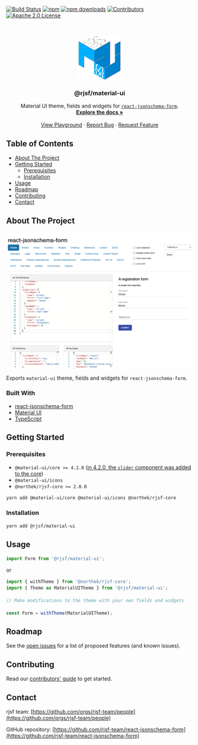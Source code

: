 [![Build Status][build-shield]][build-url]
[![npm][npm-shield]][npm-url]
[![npm downloads][npm-dl-shield]][npm-dl-url]
[![Contributors][contributors-shield]][contributors-url]
[![Apache 2.0 License][license-shield]][license-url]

<!-- PROJECT LOGO -->
<br />
<p align="center">
  <a href="https://github.com/rjsf-team/react-jsonschema-form">
    <img src="https://raw.githubusercontent.com/rjsf-team/react-jsonschema-form/59a8206e148474bea854bbb004f624143fbcbac8/packages/material-ui/logo.png" alt="Logo" width="120" height="120">
  </a>

  <h3 align="center">@rjsf/material-ui</h3>

  <p align="center">
  Material UI theme, fields and widgets for <a href="https://github.com/rjsf-team/react-jsonschema-form/"><code>react-jsonschema-form</code></a>.
    <br />
    <a href="https://react-jsonschema-form.readthedocs.io/en/latest/"><strong>Explore the docs »</strong></a>
    <br />
    <br />
    <a href="https://rjsf-team.github.io/react-jsonschema-form/">View Playground</a>
    ·
    <a href="https://github.com/rjsf-team/react-jsonschema-form/issues">Report Bug</a>
    ·
    <a href="https://github.com/rjsf-team/react-jsonschema-form/issues">Request Feature</a>
  </p>
</p>

<!-- TABLE OF CONTENTS -->

## Table of Contents

- [About The Project](#about-the-project)
- [Getting Started](#getting-started)
  - [Prerequisites](#prerequisites)
  - [Installation](#installation)
- [Usage](#usage)
- [Roadmap](#roadmap)
- [Contributing](#contributing)
- [Contact](#contact)

<!-- ABOUT THE PROJECT -->

## About The Project

[![@rjsf/material-ui Screen Shot][product-screenshot]](https://rjsf-team.github.io/@rjsf/material-ui)

Exports `material-ui` theme, fields and widgets for `react-jsonschema-form`.

### Built With

- [react-jsonschema-form](https://github.com/rjsf-team/react-jsonschema-form/)
- [Material UI](https://material-ui.com/)
- [TypeScript](https://www.typescriptlang.org/)

<!-- GETTING STARTED -->

## Getting Started

### Prerequisites

- `@material-ui/core >= 4.2.0` ([in 4.2.0, the `slider` component was added to the core](https://github.com/mui-org/material-ui/pull/16416))
- `@material-ui/icons`
- `@northek/rjsf-core >= 2.0.0`

```bash
yarn add @material-ui/core @material-ui/icons @northek/rjsf-core
```

### Installation

```bash
yarn add @rjsf/material-ui
```

<!-- USAGE EXAMPLES -->

## Usage

```js
import Form from '@rjsf/material-ui';
```

or

```js
import { withTheme } from '@northek/rjsf-core';
import { Theme as MaterialUITheme } from '@rjsf/material-ui';

// Make modifications to the theme with your own fields and widgets

const Form = withTheme(MaterialUITheme);
```

<!-- ROADMAP -->

## Roadmap

See the [open issues](https://github.com/rjsf-team/react-jsonschema-form/issues) for a list of proposed features (and known issues).

<!-- CONTRIBUTING -->

## Contributing

Read our [contributors' guide](https://react-jsonschema-form.readthedocs.io/en/latest/contributing/) to get started.

<!-- CONTACT -->

## Contact

rjsf team: [https://github.com/orgs/rjsf-team/people](https://github.com/orgs/rjsf-team/people)

GitHub repository: [https://github.com/rjsf-team/react-jsonschema-form](https://github.com/rjsf-team/react-jsonschema-form)

<!-- MARKDOWN LINKS & IMAGES -->
<!-- https://www.markdownguide.org/basic-syntax/#reference-style-links -->

[build-shield]: https://github.com/rjsf-team/react-jsonschema-form/workflows/CI/badge.svg
[build-url]: https://github.com/rjsf-team/react-jsonschema-form/actions
[contributors-shield]: https://img.shields.io/github/contributors/rjsf-team/react-jsonschema-form.svg
[contributors-url]: https://github.com/rjsf-team/react-jsonschema-form/graphs/contributors
[license-shield]: https://img.shields.io/badge/license-Apache%202.0-blue.svg?style=flat-square
[license-url]: https://choosealicense.com/licenses/apache-2.0/
[npm-shield]: https://img.shields.io/npm/v/@rjsf/material-ui/latest.svg?style=flat-square
[npm-url]: https://www.npmjs.com/package/@rjsf/material-ui
[npm-dl-shield]: https://img.shields.io/npm/dm/@rjsf/material-ui.svg?style=flat-square
[npm-dl-url]: https://www.npmjs.com/package/@rjsf/material-ui
[product-screenshot]: https://raw.githubusercontent.com/rjsf-team/react-jsonschema-form/59a8206e148474bea854bbb004f624143fbcbac8/packages/material-ui/screenshot.png